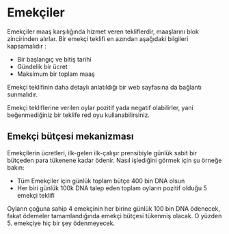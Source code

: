 # Emekçiler

Emekçiler maaş karşılığında  hizmet veren tekliflerdir, maaşlarını blok zincirinden alırlar. Bir emekçi teklifi en azından aşağıdaki bilgileri kapsamalıdır :

* Bir başlangıç ve bitiş tarihi
* Gündelik bir ücret
* Maksimum bir toplam maaş

Emekçi teklifinin daha detaylı anlatıldığı bir web sayfasına da bağlantı sunmalıdır.

Emekçi tekliflerine verilen oylar pozitif yada negatif olabilirler, yani beğenmediğiniz bir teklife red oyu kullanabilirsiniz.

## Emekçi bütçesi mekanizması
Emekçilerin ücretleri, ilk-gelen ilk-çalışır prensibiyle günlük sabit bir bütçeden para tükenene kadar ödenir. Nasıl işlediğini görmek için şu örneğe bakın:

* Tüm Emekçiler için günlük toplam bütçe 400 bin DNA olsun
* Her biri günlük 100k DNA talep eden toplam oyların pozitif olduğu 5 emekçi teklifi

Oyların çoğuna sahip 4 emekçinin her birine günlük 100 bin DNA ödenecek, fakat ödemeler tamamlandığında emekçi bütçesi tükenmiş olacak. O yüzden 5. emekçiye hiç bir şey ödenmeyecek.
